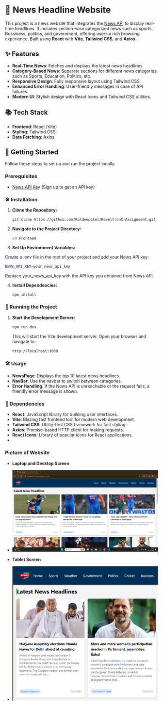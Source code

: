 # 📰 News Headline Website

This project is a news website that integrates the [News API](https://newsapi.org/) to display real-time headlines. It includes section-wise categorized news such as sports, Bussiness, politics, and government, offering users a rich browsing experience. Built using **React** with **Vite**, **Tailwind CSS**, and **Axios**.

## ✨ Features
- **Real-Time News**: Fetches and displays the latest news headlines.
- **Category-Based News**: Separate sections for different news categories such as Sports, Education, Politics, etc.
- **Responsive Design**: Fully responsive layout using Tailwind CSS.
- **Enhanced Error Handling**: User-friendly messages in case of API failures.
- **Modern UI**: Stylish design with React Icons and Tailwind CSS utilities.
  
## 📚 Tech Stack
- **Frontend**: React (Vite)
- **Styling**: Tailwind CSS
- **Data Fetching**: Axios

## 🚀 Getting Started

Follow these steps to set up and run the project locally.

### Prerequisites

- [News API Key](https://newsapi.org/) (Sign up to get an API key)

### ⚙️ Installation

1. **Clone the Repository:**

   ```bash
   git clone https://github.com/Kuldeepatel/RevoltronX-Assignment.git
   ```

2. **Navigate to the Project Directory:**

   ```bash
   cd Frontned
   ```
3. **Set Up Environment Variables:**

  Create a .env file in the root of your project and add your News API key:

  ```bash
  NEWS_API_KEY=your_news_api_key
  ```
  Replace your_news_api_key with the API key you obtained from News API.

4. **Install Dependencies:**

   ```bash
   npm install
   ```


### 🏃 Running the Project

1. **Start the Development Server:**

   ```bash
   npm run dev
   ```

   This will start the Vite development server. Open your browser and navigate to:

   ```
   http://localhost:3000
   ```

### 🛠️ Usage

- **NewsPage**: Displays the top 10 latest news headlines.
- **NavBar**: Use the navbar to switch between categories.
- **Error Handling**: If the News API is unreachable or the request fails, a friendly error message is shown.

### 🔧 Dependencies

- **React**: JavaScript library for building user interfaces.
- **Vite**: Blazing fast frontend tool for modern web development.
- **Tailwind CSS**: Utility-first CSS framework for fast styling.
- **Axios**: Promise-based HTTP client for making requests.
- **React Icons**: Library of popular icons for React applications.
- 
### Picture of Website
- **Laptop and Desktop Screen**
- ![Project Screenshot](./NewsPage.png)

- **Tablet Screen**
- ![Project Screenshot](./TabletScreen.png)
